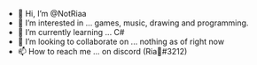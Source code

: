 - 👋 Hi, I’m @NotRiaa
- 👀 I’m interested in ... games, music, drawing and programming.
- 🌱 I’m currently learning ... C#
- 💞️ I’m looking to collaborate on ... nothing as of right now
- 📫 How to reach me ... on discord (Ria🌸#3212)

